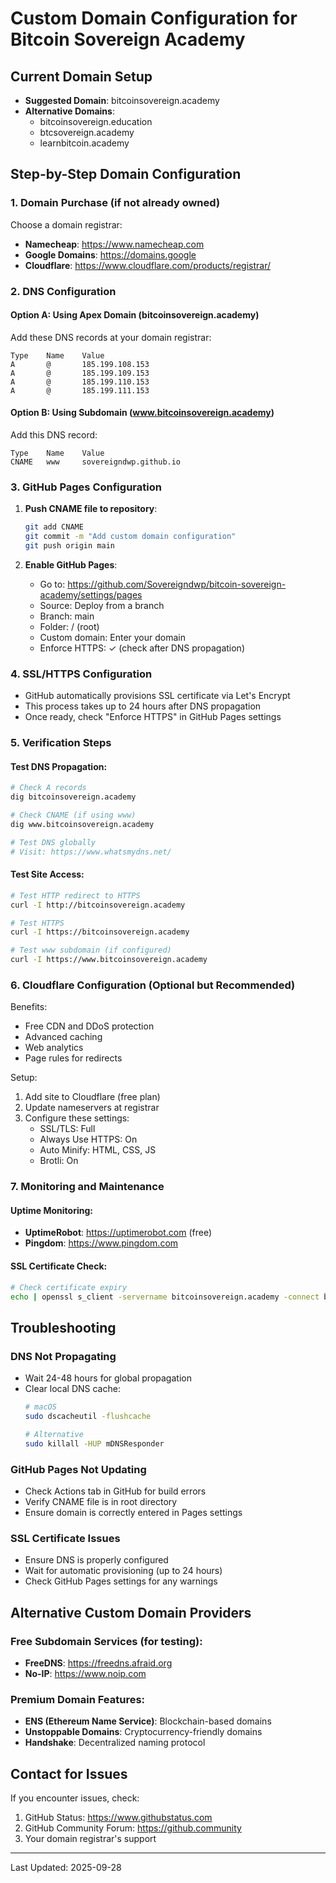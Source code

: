 # Custom Domain Configuration for Bitcoin Sovereign Academy

## Current Domain Setup
- **Suggested Domain**: bitcoinsovereign.academy
- **Alternative Domains**: 
  - bitcoinsovereign.education
  - btcsovereign.academy
  - learnbitcoin.academy

## Step-by-Step Domain Configuration

### 1. Domain Purchase (if not already owned)
Choose a domain registrar:
- **Namecheap**: https://www.namecheap.com
- **Google Domains**: https://domains.google
- **Cloudflare**: https://www.cloudflare.com/products/registrar/

### 2. DNS Configuration

#### Option A: Using Apex Domain (bitcoinsovereign.academy)
Add these DNS records at your domain registrar:

```
Type    Name    Value
A       @       185.199.108.153
A       @       185.199.109.153
A       @       185.199.110.153
A       @       185.199.111.153
```

#### Option B: Using Subdomain (www.bitcoinsovereign.academy)
Add this DNS record:

```
Type    Name    Value
CNAME   www     sovereigndwp.github.io
```

### 3. GitHub Pages Configuration

1. **Push CNAME file to repository**:
   ```bash
   git add CNAME
   git commit -m "Add custom domain configuration"
   git push origin main
   ```

2. **Enable GitHub Pages**:
   - Go to: https://github.com/Sovereigndwp/bitcoin-sovereign-academy/settings/pages
   - Source: Deploy from a branch
   - Branch: main
   - Folder: / (root)
   - Custom domain: Enter your domain
   - Enforce HTTPS: ✓ (check after DNS propagation)

### 4. SSL/HTTPS Configuration
- GitHub automatically provisions SSL certificate via Let's Encrypt
- This process takes up to 24 hours after DNS propagation
- Once ready, check "Enforce HTTPS" in GitHub Pages settings

### 5. Verification Steps

#### Test DNS Propagation:
```bash
# Check A records
dig bitcoinsovereign.academy

# Check CNAME (if using www)
dig www.bitcoinsovereign.academy

# Test DNS globally
# Visit: https://www.whatsmydns.net/
```

#### Test Site Access:
```bash
# Test HTTP redirect to HTTPS
curl -I http://bitcoinsovereign.academy

# Test HTTPS
curl -I https://bitcoinsovereign.academy

# Test www subdomain (if configured)
curl -I https://www.bitcoinsovereign.academy
```

### 6. Cloudflare Configuration (Optional but Recommended)

Benefits:
- Free CDN and DDoS protection
- Advanced caching
- Web analytics
- Page rules for redirects

Setup:
1. Add site to Cloudflare (free plan)
2. Update nameservers at registrar
3. Configure these settings:
   - SSL/TLS: Full
   - Always Use HTTPS: On
   - Auto Minify: HTML, CSS, JS
   - Brotli: On

### 7. Monitoring and Maintenance

#### Uptime Monitoring:
- **UptimeRobot**: https://uptimerobot.com (free)
- **Pingdom**: https://www.pingdom.com

#### SSL Certificate Check:
```bash
# Check certificate expiry
echo | openssl s_client -servername bitcoinsovereign.academy -connect bitcoinsovereign.academy:443 2>/dev/null | openssl x509 -noout -dates
```

## Troubleshooting

### DNS Not Propagating
- Wait 24-48 hours for global propagation
- Clear local DNS cache:
  ```bash
  # macOS
  sudo dscacheutil -flushcache
  
  # Alternative
  sudo killall -HUP mDNSResponder
  ```

### GitHub Pages Not Updating
- Check Actions tab in GitHub for build errors
- Verify CNAME file is in root directory
- Ensure domain is correctly entered in Pages settings

### SSL Certificate Issues
- Ensure DNS is properly configured
- Wait for automatic provisioning (up to 24 hours)
- Check GitHub Pages settings for any warnings

## Alternative Custom Domain Providers

### Free Subdomain Services (for testing):
- **FreeDNS**: https://freedns.afraid.org
- **No-IP**: https://www.noip.com

### Premium Domain Features:
- **ENS (Ethereum Name Service)**: Blockchain-based domains
- **Unstoppable Domains**: Cryptocurrency-friendly domains
- **Handshake**: Decentralized naming protocol

## Contact for Issues
If you encounter issues, check:
1. GitHub Status: https://www.githubstatus.com
2. GitHub Community Forum: https://github.community
3. Your domain registrar's support

---
Last Updated: 2025-09-28